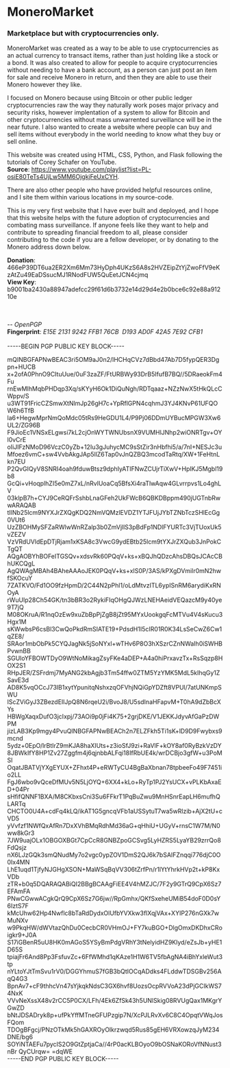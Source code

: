 # MoneroMarket
<h3>Marketplace but with cryptocurrencies only.</h3>

MoneroMarket was created as a way to be able to use cryptocurrencies as an actual currency to transact items, rather than just holding like a stock or a bond.
It was also created to allow for people to acquire cryptocurrencies without needing to have a bank account, as a person can just post an item for sale and receive
Monero in return, and then they are able to use their Monero however they like.

I focused on Monero because using Bitcoin or other public ledger cryptocurrencies raw the way they naturally work poses major privacy and security risks, however
implentation of a system to allow for Bitcoin and other cryptocurrencies without mass unwarrented surveillance will be in the near future. I also wanted to create 
a website where people can buy and sell items without everybody in the world needing to know what they buy or sell online.

This website was created using HTML, CSS, Python, and Flask following the tutorials of Corey Schafer on YouTube. <br />
<strong>Source</strong>: https://www.youtube.com/playlist?list=PL-osiE80TeTs4UjLw5MM6OjgkjFeUxCYH.

There are also other people who have provided helpful resources online, and I site them within various locations in my source-code.

This is my very first website that I have ever built and deployed, and I hope that this website helps with the future adoption of cryptocurrencies and 
combating mass surveillance. If anyone feels like they want to help and contribute to spreading financial freedom to all, please consider contributing to the code
if you are a fellow developer, or by donating to the Monero address down below.

<strong>Donation</strong>: 466eP39DT6ua2ER2Xm6Mm73HyDph4UKzS6A8s2HVZEipZtYjZwoFfV9eKzAtZu49EaDSsucMJ1RNodFUW5QuEetJCN4cjmq <br />
<strong>View Key</strong>: b9001ba2430a88947adefcc29f61d6b3732e14d29d4e2b0bce6c92e88a91210e

<br />
<br />
-- <em>OpenPGP</em>
<br />
<strong>Fingerprint</strong>: <em>E15E 2131 9242 FFB1 76CB  D193 AD0F 42A5 7E92 CFB1</em>
<br /><br />
-----BEGIN PGP PUBLIC KEY BLOCK-----

mQINBGFAPNwBEAC3ri5OM9aJ0n2/lHCHqCVz7dBbd47Ab7D5fypQER3Dgpn+HUCB
x+2ofA0PhnO9CItuUue/0uF3zaZF/FtURBWy93DrB5IfufB7BQ//5DRaeokFm4Fu
rnEwMIhMqbPHDqp3Xq/sKYyH6Ok1DiQuNgh/RDTqaaz+NZzNwX5tHkQLcCWppv/S
u3WT91FricCZSmwXtNlmJp26gH7c+YpRflGPN4cqhmJ3YJ4KNvP61UFQOW6h6TfB
la6+HegwMprNmQoMdc05tRs9HeGDU1L4/P9Pj06DDmUYBucMPGW3Xw6UL2/ZG96B
F9JioEc1VNSxELgwsi7kL2cjOnWYTWNUbsnX9VUMHlJNhp2wiONRTgv+OYl0vCrE
oIiJIFzNMoD96VczC0yZb+12Iu3gJuhycMC9sStZir3nHbfhi5/a/7nI+NESJc3u
Mfoez6vmC+sw4VvbAkgJAp5llZ6Tap0vJnQZBQ3mcodTaRtq/XW+1FeHtnLkn7EU
P2QvGIQyV8SNRI4oah9fduwBtsz9dphIyATIFNwZCUjrTiXwV+HplKJ5Mgbl19b8
GcQi+vHoqplhZI5e0mZ7xL/nRvlUoaCq5BfsXi4raTlwAqw4GLvrrpvs1Lo4ghLV
03klpB7h+CYJ9CeRQFrSshbLnaGFeh2UkFWcB6QBKDBppm490jUGTnbRwwARAQAB
tIlNb25lcm9NYXJrZXQgKDQ2NmVQMzlEVDZ1YTJFUjJYbTZNbTczSHlEcGg0VUt6
UzZBOHMySFZaRWlwWnRZalp3b0ZmVjllS3pBdFp1NDlFYURTc3VjTUoxUk5vZEZV
VzVRdUVldEpDTjRjam1xKSA8c3VwcG9ydEBtb25lcm9tYXJrZXQub3JnPokCTgQT
AQgAOBYhBOFeITGSQv+xdsvRk60PQqV+ks+xBQJhQDzcAhsDBQsJCAcCBhUKCQgL
AgQWAgMBAh4BAheAAAoJEK0PQqV+ks+xIS0P/3AS/kPXgDVmilr0mN2hwfSKOcuY
7ZATKVO/Fd1OO9fzHpmD/2C44N2pPhl1/oLdMtvzITL6ypISnRM6arydiKxRNOyA
rWuUlp28Ch54GK/tn3bBR3o2RykiFIqOHgQJWzLNEHAeidVEQazcM9y40ye9T7jQ
M08OKruA/R1nqOzEw9xuZbBpPjZgB8jZt95MYxUookgqFcMTVu4V4sKucu3Hgx1M
sKWwbsP6csBl3CwQoPkdRmSIATE19+PdsdH1I5cIR01R0K34LsSeCwZ6Cw1qZE8/
SRAor1mbObPk5CYQJagNk5jSoNYxl+wTHv6P8O3hXSzrCZnNWaIh0iSWHBPvwnBB
SGUloYFBOWTDyO9WtNoMikagZsyFKe4aDEP+A4a0hiPrxavzTx+RsSqzp8HOX2S1
RHpJER/ZSFrdmj7MyANG2kbAgjb3Tm54ffw0ZTM5YzYMK5MdL5kIhqGy1ZSavE3d
AD8K5vqOCcJ73IB1xytYpunitqNshxzqOFVhjNQiGpYDZft8VPUl/7atUNKmpSWU
IScZViGyJ3ZBezdEIlJpQ8N6rqeU2i/BvoJ8/U5sdInaHFapvM+T0hA9dZbBcXYs
HBWgXaqxDufO3jcIxpj/73AOi9p0jFi4K75+2grjDKE/V1JEKKJdyvAfGaPzDWPM
jizLAB3Kp9mgy4PvuQINBGFAPNwBEACh2n7ELZFkh5Ti1sK+lD9D9Fwybxs9mcnd
5ydz+0EpO/lrBtIrZ9mKJA8haXIUts+z3ioSfJ9zi+RaVlF+kOY8af0RyBzkVzDY
8JBWkIfY8HP1Zv27Zggfm4j6qjnbbALFqi18IfRbUE4k/wrDCBjo3gfW+u3PoMSl
OqatJBATVjYXgEYUX+ZFhxt4P+eRWTyCU4BgBaXbnan78tpbeeFo49F7451io2LL
FgJ6wbo9vQceDfMUv5N5LjOYQ+6XX4+kLo+RyTp1PJ2YsUCX+vPLKbAxaED+04Pr
sHfifQNNF1BXA/M8CKbxsCni3Su6FFkrT1PqBuZwu9MnHSnrEapLH6mufhQLARTq
CHCTO0U4A+cdFq4kLQ/ikAT1G5gncqVFb1aUSSytuT7wa5wRlzib+AjX2tU+cVD5
yVvfzf1NWfQxAfRn7DxXVhBMqRdhMd36aG+qHhiU+UGyV+rnsC1W7M/N0ww8kGr3
7JW9uajOLx1OBGOXBGt7CpCcR8GNBZpoGCSvg5LyHZRS5LyaYB29zrrQo8FdQsjz
nX6LJzGQk3smQNudMy7o2vgc0ypZOV1DmS2QJ6k7bSAIFZnqqi776djC0O0Ix4MN
LhE1uqd1TjfyNJGHgXSON+MaWSqBqVV306tZrfPn/r1lYtYhrkHVp2t+kP8KxVDb
zTR+b0q5DQARAQABiQI2BBgBCAAgFiEE4V4hMZJC/7F2y9GTrQ9CpX6Sz7EFAmFA
PNwCGwwACgkQrQ9CpX6Sz7G6jw//RpGmhx/QKfSxeheUMiB54doF0D0sY6IztS7F
kMcUhw62Hp4Nwflc8bTaRdDydxOlUfbYVXkw3flXqjVAx+XYIP276nGXk7wMuNXv
w9PkqHW/dWVtazQhDu0CecbCR0VHmOJ+FY7kuBGO+DlgOmxDKDhxCRoigkr9+J0A
S17iGBenR5uU8HK0mAGoS5YSyBmPdgVRhY3tNelyidHZ9Klyd/eZsJb+yHE1D65S
tpiajFr6And8Pp3FsfuvZc+6FfWMhd1qKAze1H1W6TV5fbAgNA4iBhYxleWut3tp
nYLtoYJtTmSvu1rV0/DGGYhmuS7fGB3bQtIOCqADdks4FLddwTDSGBv256AqQ4G3
BpnAv7+cF9thhcVn47sYjkqkNdsC3GX6hvf8UozsOcpRVVoA23dPjGCIkWS74NxK
VVvNeXssX48v2rCC5P0CX/LFh/4Ek6ZfSk43h5UNlSkig08RVUgQax1MKgrYGwZD
bNtJDSADryk8p+ufPkYffMTneGFUPzgip7N/XcPJLRvXv6C8C4OpqtVWqJosFQom
TDOgBFgcj/PNzOTkMk5hGAXROyOlkrzwqd5Rus85gEH6VRXowzqJyM234DNE/bg6
SOYiNTAEFu7pycIS2O9GtZptjaCa//4rP0acKLBOyoO9bOSNaKORoVfNNust3nBr
QyCUrqw=
=dqWE
<br/>
-----END PGP PUBLIC KEY BLOCK-----



